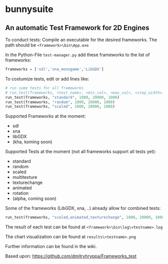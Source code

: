 # bunnysuite

An automatic Test Framework for 2D Engines
------------------
To conduct tests:
Compile an executable for the desired frameworks. The path should be `<framework>\bin\App.exe`

In the Python-File `test-manager.py` add these frameworks to the list of frameworks:

```python
frameworks = ['sdl','xna_monogame','LibGDX']
```
To costumize tests, edit or add lines like:

```python
# run some tests for all frameworks
# run_test(frameworks, <test_name>, <min_val>, <max_val>, <step_width>)
run_test(frameworks, "standard", 1000, 20000, 1000)
run_test(frameworks, "random", 1000, 20000, 1000)
run_test(frameworks, "scaled", 1000, 20000, 1000)
```

Supported Frameworks at the moment:
* sdl
* xna
* libGDX
* (kha, koming soon)

Supported Tests at the moment (not all frameworks support all tests yet):
* standard
* random
* scaled
* multitexture
* texturechange
* animated
* rotation
* (alpha, coming soon)

Some of the frameworks (LibGDX, xna, ..) already allow for combined tests:
```python
run_test(frameworks, "scaled,animated,texturechange", 1000, 20000, 1000)
```

The result of each test can be found at `<framework>\bin\log\<testname>.log`

The chart visualization can be found at `results\<testname>.png`

Further information can be found in the wiki.

Based upon:
https://github.com/dmitryhryppa/Frameworks_test
